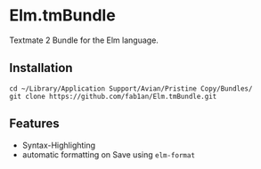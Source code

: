 # Elm.tmBundle
Textmate 2 Bundle for the Elm language.

## Installation

```
cd ~/Library/Application Support/Avian/Pristine Copy/Bundles/
git clone https://github.com/fab1an/Elm.tmBundle.git
```

## Features  
* Syntax-Highlighting
* automatic formatting on Save using `elm-format`
